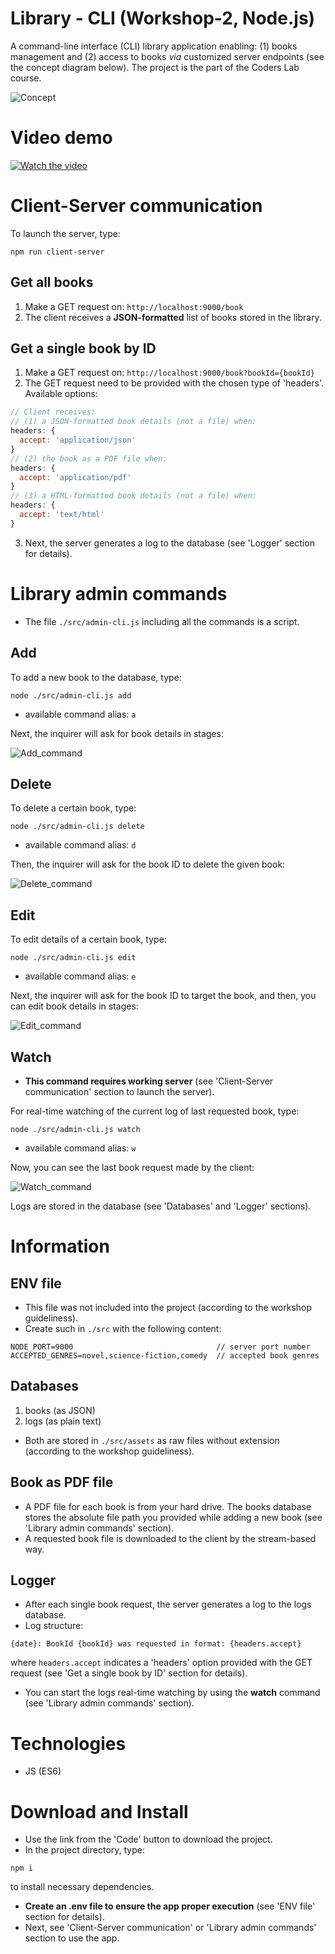 # Library - CLI (Workshop-2, Node.js)
A command-line interface (CLI) library application enabling: (1) books management and (2) access to books *via* customized server endpoints (see the concept diagram below). The project is the part of the Coders Lab course.

![Concept](./images/concept.jpg)

# Video demo
[![Watch the video](./images/video-demo.jpg)](https://youtu.be/29KPPTXQNK0)

# Client-Server communication
To launch the server, type:
```
npm run client-server
```
## Get all books
1. Make a GET request on: `http://localhost:9000/book`
2. The client receives a **JSON-formatted** list of books stored in the library.
## Get a single book by ID
1. Make a GET request on: `http://localhost:9000/book?bookId={bookId}`
2. The GET request need to be provided with the chosen type of 'headers'. Available options:
```javascript
// Client receives:
// (1) a JSON-formatted book details (not a file) when:
headers: {
  accept: 'application/json'
}
// (2) the book as a PDF file when:
headers: {
  accept: 'application/pdf'
}
// (3) a HTML-formatted book details (not a file) when:
headers: {
  accept: 'text/html'
}
```
3. Next, the server generates a log to the database (see 'Logger' section for details).

# Library admin commands
* The file `./src/admin-cli.js` including all the commands is a script.
## Add
To add a new book to the database, type:
```
node ./src/admin-cli.js add
```
* available command alias: `a`

Next, the inquirer will ask for book details in stages:

![Add_command](./images/cmd-add.jpg)

## Delete
To delete a certain book, type:
```
node ./src/admin-cli.js delete
```
* available command alias: `d`

Then, the inquirer will ask for the book ID to delete the given book:

![Delete_command](./images/cmd-delete.jpg)

## Edit
To edit details of a certain book, type:
```
node ./src/admin-cli.js edit
```
* available command alias: `e`

Next, the inquirer will ask for the book ID to target the book, and then, you can edit book details in stages:

![Edit_command](./images/cmd-edit.jpg)

## Watch
* **This command requires working server** (see 'Client-Server communication' section to launch the server).

For real-time watching of the current log of last requested book, type:
```
node ./src/admin-cli.js watch
```
* available command alias: `w`

Now, you can see the last book request made by the client:

![Watch_command](./images/cmd-watch.jpg)

Logs are stored in the database (see 'Databases' and 'Logger' sections).

# Information
## ENV file
* This file was not included into the project (according to the workshop guideliness).
* Create such in `./src` with the following content:
```
NODE_PORT=9000                                // server port number
ACCEPTED_GENRES=novel,science-fiction,comedy  // accepted book genres
```
## Databases
1. books (as JSON)
2. logs (as plain text)
* Both are stored in `./src/assets` as raw files without extension (according to the workshop guideliness).
## Book as PDF file
* A PDF file for each book is from your hard drive. The books database stores the absolute file path you provided while adding a new book (see 'Library admin commands' section).
* A requested book file is downloaded to the client by the stream-based way.
## Logger
* After each single book request, the server generates a log to the logs database.
* Log structure:
```
{date}: BookId {bookId} was requested in format: {headers.accept}
```
where `headers.accept` indicates a 'headers' option provided with the GET request (see 'Get a single book by ID' section for details).
* You can start the logs real-time watching by using the **watch** command (see 'Library admin commands' section).

# Technologies
* JS (ES6)

# Download and Install
* Use the link from the 'Code' button to download the project.
* In the project directory, type:
```
npm i
```
to install necessary dependencies.
* **Create an .env file to ensure the app proper execution** (see 'ENV file' section for details).
* Next, see 'Client-Server communication' or 'Library admin commands' section to use the app.